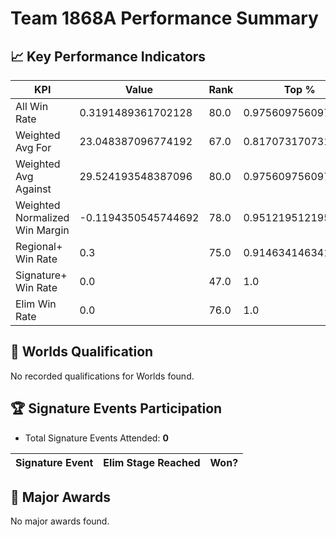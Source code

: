 # Team 1868A Performance Summary

## 📈 Key Performance Indicators
| KPI | Value | Rank | Top % |
| --- | ----- | ---- | ----- |
| All Win Rate | 0.3191489361702128 | 80.0 | 0.975609756097561 |
| Weighted Avg For | 23.048387096774192 | 67.0 | 0.8170731707317073 |
| Weighted Avg Against | 29.524193548387096 | 80.0 | 0.975609756097561 |
| Weighted Normalized Win Margin | -0.1194350545744692 | 78.0 | 0.9512195121951219 |
| Regional+ Win Rate | 0.3 | 75.0 | 0.9146341463414634 |
| Signature+ Win Rate | 0.0 | 47.0 | 1.0 |
| Elim Win Rate | 0.0 | 76.0 | 1.0 |


## 🎯 Worlds Qualification
No recorded qualifications for Worlds found.

## 🏆 Signature Events Participation
- Total Signature Events Attended: **0**

| Signature Event | Elim Stage Reached | Won? |
|:----------------|:-------------------|:----|


## 🥇 Major Awards
No major awards found.
